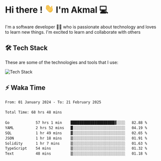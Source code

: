 # Hi there ! <img src="https://github.com/ABSphreak/ABSphreak/blob/master/gifs/Hi.gif" width="30"> I'm Akmal  💻

I'm a software developer 👨‍💻 who is passionate about technology and loves to learn new things. I'm excited to learn and collaborate with others

## 🛠️ Tech Stack

These are some of the technologies and tools that I use:

![Tech Stack](https://skillicons.dev/icons?i=typescript,nodejs,javascript,express,nest,sequelize,go,rabbitmq,python,solidity,react,vue,next,nuxtjs,webpack,vite,tailwindcss,bootstrap,css,scss,html,vercel,firebase,heroku,netlify,docker,postgresql,mongodb,redis,mysql,graphql,git,github,gitlab,vscode,figma,postman,pytorch,tensorflow,bash)

## ⚡ Waka Time
<!--START_SECTION:waka-->

```txt
From: 01 January 2024 - To: 21 February 2025

Total Time: 68 hrs 48 mins

Go            57 hrs 1 min    ████████████████████▓░░░░   82.88 %
YAML          2 hrs 52 mins   █░░░░░░░░░░░░░░░░░░░░░░░░   04.19 %
SQL           1 hr 49 mins    ▓░░░░░░░░░░░░░░░░░░░░░░░░   02.65 %
JSON          1 hr 18 mins    ▒░░░░░░░░░░░░░░░░░░░░░░░░   01.91 %
Solidity      1 hr 7 mins     ▒░░░░░░░░░░░░░░░░░░░░░░░░   01.63 %
TypeScript    54 mins         ▒░░░░░░░░░░░░░░░░░░░░░░░░   01.32 %
Text          48 mins         ▒░░░░░░░░░░░░░░░░░░░░░░░░   01.18 %
```

<!--END_SECTION:waka-->


